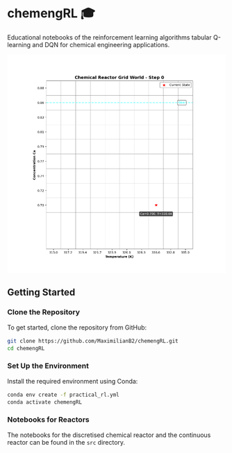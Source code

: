 # chemengRL 🎓
Educational notebooks of the reinforcement learning algorithms tabular Q-learning and DQN for chemical engineering applications.

<div align="center">
  <img src="./src/q_learning_animation.gif" alt="Q-Learning Animation" width="600">
</div>

## Getting Started

### Clone the Repository
To get started, clone the repository from GitHub:
```bash
git clone https://github.com/MaximilianB2/chemengRL.git
cd chemengRL
```

### Set Up the Environment
Install the required environment using Conda:
```bash
conda env create -f practical_rl.yml
conda activate chemengRL
```

### Notebooks for Reactors
The notebooks for the discretised chemical reactor and the continuous reactor can be found in the `src` directory.



